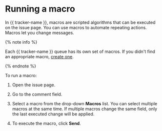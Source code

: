 # Running a macro

In {{ tracker-name }}, macros are scripted algorithms that can be executed on the issue page. You can use macros to automate repeating actions. Macros let you change messages.

{% note info %}

Each {{ tracker-name }} queue has its own set of macros. If you didn't find an appropriate macro, [create one](../manager/create-macroses.md#section_inq_5b1_x2b).

{% endnote %}

To run a macro:

1. Open the issue page.

1. Go to the comment field.

1. Select a macro from the drop-down **Macros** list.
You can select multiple macros at the same time. If multiple macros change the same field, only the last executed change will be applied.


1. To execute the macro, click **Send**.
